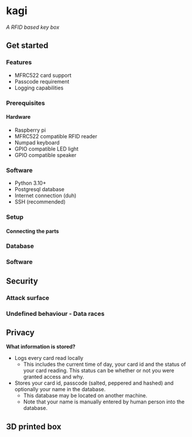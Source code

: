 # kagi

*A RFID based key box*


## Get started

### Features

- MFRC522 card support
- Passcode requirement
- Logging capabilities


### Prerequisites

#### Hardware

- Raspberry pi
- MFRC522 compatible RFID reader
- Numpad keyboard
- GPIO compatible LED light
- GPIO compatible speaker


### Software

- Python 3.10+
- Postgresql database
- Internet connection (duh)
- SSH (recommended)


### Setup

#### Connecting the parts



### Database



### Software



## Security



### Attack surface



### Undefined behaviour - Data races



## Privacy

**What information is stored?**

- Logs every card read locally
    - This includes the current time of day, your card id and the status of your card reading. This status can be whether or not you were granted access and why.
- Stores your card id, passcode (salted, peppered and hashed) and optionally your name in the database.
    - This database may be located on another machine.
    - Note that your name is manually entered by human person into the database.


## 3D printed box



